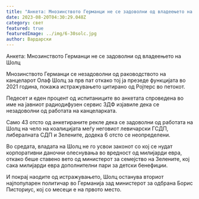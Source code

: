 ```yaml
---
title: "Анкета: Мнозинството Германци не се задоволни од владеењето на Шолц"
date: 2023-08-20T04:30:29.048Z
category: свет
featured: true
featuredImage: ../img/6-30solc.jpg
author: Вардарски
---
```

Анкета: Мнозинството Германци не се задоволни од владеењето на Шолц

Мнозинството Германци се незадоволни од раководството на канцеларот Олаф Шолц за прв пат откако тој ја презеде функцијата во 2021 година, покажа истражувањето цитирано од Ројтерс во петокот.

Педесет и еден процент од испитаниците во анкетата спроведена во име на јавниот радиодифузен сервис ЗДФ изјавиле дека се незадоволни од работата на канцеларката.

Само 43 отсто од анкетираните рекле дека се задоволни од работата на Шолц на чело на коалицијата меѓу неговиот левичарски ГСДП, либералната СДП и Зелените, додека 6 отсто се неопределени.

Во средата, владата на Шолц не го усвои законот со кој се нудат корпоративни даночни олеснувања во вредност од милијарди евра, откако беше ставено вето од министерот за семејство на Зелените, кој сака милијарди евра дополнителни пари за детски бенефиции.

И покрај наодите од истражувањето, Шолц останува вториот најпопуларен политичар во Германија зад министерот за одбрана Борис Писториус, кој со месеци е на првото место.